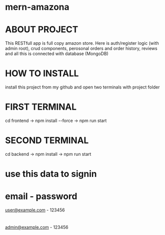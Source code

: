 # mern-amazona

# ABOUT PROJECT
This RESTfull app is full copy amazon store. Here is auth/register logic (with admin root), crud components, perosonal orders and order history, reviews and all this is connected with database (MongoDB)

# HOW TO INSTALL
install this project from my github and open two terminals with project folder

# FIRST TERMINAL
cd frontend -> npm install --force -> npm run start

# SECOND TERMINAL
cd backend -> npm install -> npm run start

# use this data to signin 
# email - password
user@example.com - 123456
#
admin@example.com - 123456
